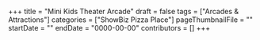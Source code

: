 +++
title = "Mini Kids Theater Arcade"
draft = false
tags = ["Arcades & Attractions"]
categories = ["ShowBiz Pizza Place"]
pageThumbnailFile = ""
startDate = ""
endDate = "0000-00-00"
contributors = []
+++
